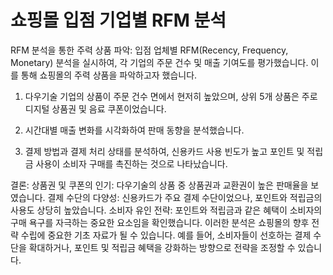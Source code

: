 # 쇼핑몰 입점 기업별 RFM 분석

RFM 분석을 통한 주력 상품 파악: 입점 업체별 RFM(Recency, Frequency, Monetary) 분석을 실시하여, 각 기업의 주문 건수 및 매출 기여도를 평가했습니다. 이를 통해 쇼핑몰의 주력 상품을 파악하고자 했습니다.  

1. 다우기술 기업의 상품이 주문 건수 면에서 현저히 높았으며, 상위 5개 상품은 주로 디지털 상품권 및 음료 쿠폰이었습니다.
   
2. 시간대별 매출 변화를 시각화하여 판매 동향을 분석했습니다.
   
3. 결제 방법과 결제 처리 상태를 분석하여, 신용카드 사용 빈도가 높고 포인트 및 적립금 사용이 소비자 구매를 촉진하는 것으로 나타났습니다.
   
결론:
상품권 및 쿠폰의 인기: 다우기술의 상품 중 상품권과 교환권이 높은 판매율을 보였습니다.
결제 수단의 다양성: 신용카드가 주요 결제 수단이었으나, 포인트와 적립금의 사용도 상당히 높았습니다.
소비자 유인 전략: 포인트와 적립금과 같은 혜택이 소비자의 구매 욕구를 자극하는 중요한 요소임을 확인했습니다.
이러한 분석은 쇼핑몰의 향후 전략 수립에 중요한 기초 자료가 될 수 있습니다. 예를 들어, 소비자들이 선호하는 결제 수단을 확대하거나, 포인트 및 적립금 혜택을 강화하는 방향으로 전략을 조정할 수 있습니다.
